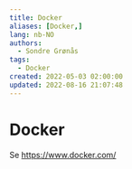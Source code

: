```yaml
---
title: Docker
aliases: [Docker,]
lang: nb-NO
authors:
  - Sondre Grønås
tags:
  - Docker
created: 2022-05-03 02:00:00
updated: 2022-08-16 21:07:48
---
```

# Docker
Se https://www.docker.com/